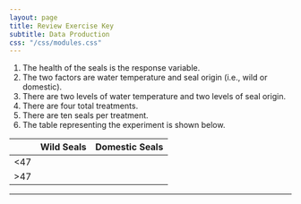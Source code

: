 ```yaml
---
layout: page
title: Review Exercise Key
subtitle: Data Production
css: "/css/modules.css"
---
```


1. The health of the seals is the response variable.
1. The two factors are water temperature and seal origin (i.e., wild or domestic).
1. There are two levels of water temperature and two levels of seal origin.
1. There are four total treatments.
1. There are ten seals per treatment.
1. The table representing the experiment is shown below.

|     | Wild Seals | Domestic Seals |
|-----|------------|----------------|
| <47 |            |                |
| >47 |            |                |

----
